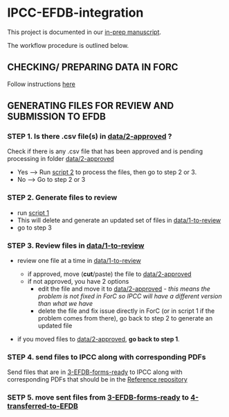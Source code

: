 # IPCC-EFDB-integration

This project is documented in our [in-prep manuscript](https://github.com/forc-db/IPCC-EFDB-integration/blob/main/doc/manuscript/ForC-EFDB-manuscript-for-ESSD.pdf).

The workflow procedure is outlined below.

## CHECKING/ PREPARING DATA IN FORC

Follow instructions [here](https://github.com/forc-db/IPCC-EFDB-integration/blob/main/doc/ForC-EFDB_mapping/Data%20review%20process.md)

## GENERATING FILES FOR REVIEW AND SUBMISSION TO EFDB

### STEP 1. Is there .csv file(s) in [data/2-approved](https://github.com/forc-db/IPCC-EFDB-integration/tree/main/data/2-approved) ?
Check if there is any .csv file that has been approved and is pending processing in folder [data/2-approved](https://github.com/forc-db/IPCC-EFDB-integration/tree/main/data/2-approved)

- Yes --> Run [script 2](https://github.com/forc-db/IPCC-EFDB-integration/blob/main/scripts/2_From_approved_csv_to_EFDB_form.R) to process the files, then go to step 2 or 3. 
- No --> Go to step 2 or 3


### STEP 2. Generate files to review

- run [script 1](https://github.com/forc-db/IPCC-EFDB-integration/blob/main/scripts/1_ForC_to_IPCC_formatting.R)
- This will delete and generate an updated set of files in [data/1-to-review](https://github.com/forc-db/IPCC-EFDB-integration/tree/main/data/1-to-review)
- go to step 3

### STEP 3. Review files in [data/1-to-review](https://github.com/forc-db/IPCC-EFDB-integration/tree/main/data/1-to-review)

- review one file at a time in [data/1-to-review](https://github.com/forc-db/IPCC-EFDB-integration/tree/main/data/1-to-review)
  - if approved, move (**cut**/paste) the file to [data/2-approved](https://github.com/forc-db/IPCC-EFDB-integration/tree/main/data/2-approved)
  - if not approved, you have 2 options
     - edit the file and move it to  [data/2-approved](https://github.com/forc-db/IPCC-EFDB-integration/tree/main/data/2-approved) - _this means the problem is not fixed in ForC so IPCC will have a different version than what we have_
     - delete the file and fix issue directly in ForC (or in script 1 if the problem comes from there), go back to step 2 to generate an updated file

 - if you moved files to [data/2-approved](https://github.com/forc-db/IPCC-EFDB-integration/tree/main/data/2-approved), **go back to step 1**.

### STEP 4. send files to IPCC along with corresponding PDFs
Send files that are in [3-EFDB-forms-ready](https://github.com/forc-db/IPCC-EFDB-integration/tree/main/data/3-EFDB-forms-ready) to IPCC along with corresponding PDFs that should be in the [Reference repository](https://github.com/forc-db/References)

### SETP 5. move sent files from [3-EFDB-forms-ready](https://github.com/forc-db/IPCC-EFDB-integration/tree/main/data/3-EFDB-forms-ready) to [4-transferred-to-EFDB](https://github.com/forc-db/IPCC-EFDB-integration/tree/main/data/4-transferred-to-EFDB)
